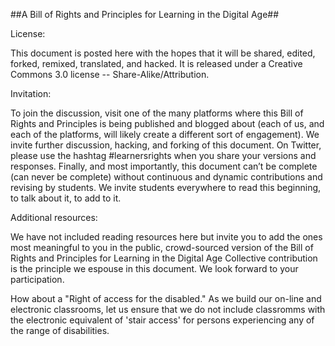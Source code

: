 ##A Bill of Rights and Principles for Learning in the Digital Age##

License:

This document is posted here with the hopes that it will be shared, edited, forked, remixed, translated, and hacked. It is released under a Creative Commons 3.0 license -- Share-Alike/Attribution.

Invitation:

To join the discussion, visit one of the many platforms where this Bill of Rights and Principles is being published and blogged about (each of us, and each of the platforms, will likely create a different sort of engagement).  We invite further discussion, hacking, and forking of this document.  On Twitter, please use the hashtag #learnersrights when you share your versions and responses.  Finally, and most importantly, this document can’t be complete (can never be complete) without continuous and dynamic contributions and revising by students.  We invite students everywhere to read this beginning, to talk about it, to add to it.  

Additional resources:  

We have not included reading resources here but invite you to add the ones most meaningful to you in the public, crowd-sourced version of the Bill of Rights and Principles for Learning in the Digital Age  Collective contribution is the principle we espouse in this document.  We look forward to your participation.

How about a "Right of access for the disabled." As we build our on-line and electronic classrooms, let us ensure that we do not include classromms with the electronic equivalent of 'stair access' for persons experiencing any of the range of disabilities.
